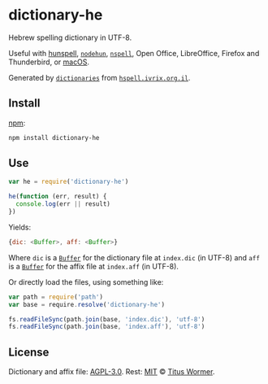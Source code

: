# dictionary-he

Hebrew spelling dictionary in UTF-8.

Useful with [hunspell][], [`nodehun`][nodehun], [`nspell`][nspell],
Open Office, LibreOffice, Firefox and Thunderbird, or [macOS][].

Generated by [`dictionaries`][dictionaries] from
[`hspell.ivrix.org.il`][source].

## Install

[npm][]:

```sh
npm install dictionary-he
```

## Use

```js
var he = require('dictionary-he')

he(function (err, result) {
  console.log(err || result)
})
```

Yields:

```js
{dic: <Buffer>, aff: <Buffer>}
```

Where `dic` is a [`Buffer`][buffer] for the dictionary file at `index.dic` (in
UTF-8) and `aff` is a [`Buffer`][buffer] for the affix file at `index.aff` (in
UTF-8).

Or directly load the files, using something like:

```js
var path = require('path')
var base = require.resolve('dictionary-he')

fs.readFileSync(path.join(base, 'index.dic'), 'utf-8')
fs.readFileSync(path.join(base, 'index.aff'), 'utf-8')
```

## License

Dictionary and affix file: [AGPL-3.0](https://github.com/wooorm/dictionaries/blob/main/dictionaries/he/license).
Rest: [MIT][] © [Titus Wormer][home].

[hunspell]: https://hunspell.github.io

[nodehun]: https://github.com/nathanjsweet/nodehun

[nspell]: https://github.com/wooorm/nspell

[macos]: https://github.com/wooorm/dictionaries#macos

[source]: http://hspell.ivrix.org.il

[npm]: https://docs.npmjs.com/cli/install

[dictionaries]: https://github.com/wooorm/dictionaries

[mit]: https://github.com/wooorm/dictionaries/blob/main/license

[buffer]: https://nodejs.org/api/buffer.html#buffer_buffer

[home]: https://wooorm.com
